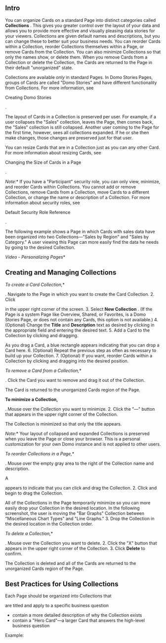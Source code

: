 

Intro
-------

You can organize Cards on a standard Page into distinct categories called
 **Collections**
 . This gives you greater control over the layout of your data and allows you to provide more effective and visually pleasing data stories for your viewers. Collections are given default names and descriptions, but you can change these to better suit your business needs. You can reorder Cards within a Collection, reorder Collections themselves within a Page, or remove Cards from the Collection. You can also minimize Collections so that only the names show, or delete them. When you remove Cards from a Collection or delete the Collection, the Cards are returned to the Page in their default "unorganized" state.


 Collections are available
 *only*
 in standard Pages. In Domo Stories Pages, groups of Cards are called "Domo Stories" and have different functionality from Collections. For more information, see

Creating Domo Stories

.


 The layout of Cards in a Collection is preserved per user. For example, if a user collapses the "Sales" collection, leaves the Page, then comes back, the "Sales" collection is still collapsed. Another user coming to the Page for the first time, however, sees all collections expanded. If he or she then make changes, those changes are preserved just for that user.


 You can resize Cards that are in a Collection just as you can any other Card. For more information about resizing Cards, see

Changing the Size of Cards in a Page

.

*Note:**
 If you have a "Participant" security role, you can only view, minimize, and reorder Cards within Collections. You cannot add or remove Collections, remove Cards from a Collection, move Cards to a different Collection, or change the name or description of a Collection. For more information about security roles, see

Default Security Role Reference

.

The following example shows a Page in which Cards with sales data have been organized into two Collections—"Sales by Region" and "Sales by Category." A user viewing this Page can more easily find the data he needs by going to the desired Collection.

*Video - Personalizing Pages**


 Creating and Managing Collections
-----------------------------------

*To create a Card Collection,**

. Navigate to the Page in which you want to create the Card Collection.
2. Click

in the upper right corner of the screen.
3. Select
 **New Collection**
 . (If the Page is a system Page like Overview, Shared, or Favorites, is a Domo Stories Page, or does not contain any Cards, this option is not available.)
4. (Optional) Change the
 **Title**
 and
 **Description**
 text as desired by clicking in the appropriate field and entering the desired text.
5. Add a Card to the Collection by clicking and dragging.


 As you drag a Card, a blue rectangle appears indicating that you can drop a Card here.
6. (Optional) Repeat the previous step as often as necessary to build up your Collection.
7. (Optional) If you want, reorder Cards within a Collection by clicking and dragging into the desired position.

*To remove a Card from a Collection,**

. Click the Card you want to remove and drag it out of the Collection.

The Card is returned to the unorganized Cards region of the Page.


**To minimize a Collection,**

. Mouse over the Collection you want to minimize.
2. Click the "—" button that appears in the upper right corner of the Collection.

The Collection is minimized so that only the title appears.

*Note:**
 Your layout of collapsed and expanded Collections is preserved when you leave the Page or close your browser. This is a personal customization for your own Domo instance and is not applied to other users.

*To reorder Collections in a Page,**

. Mouse over the empty gray area to the right of the Collection name and description.


 A

appears to indicate that you can click and drag the Collection.
2. Click and begin to drag the Collection.


 All of the Collections in the Page temporarily minimize so you can more easily drop your Collection in the desired location. In the following screenshot, the user is moving the "Bar Graphs" Collection between "Miscellaneous Chart Types" and "Line Graphs."
3. Drop the Collection in the desired location in the Collection order.

*To delete a Collection,**

. Mouse over the Collection you want to delete.
2. Click the "X" button that appears in the upper right corner of the Collection.
3. Click
 **Delete**
 to confirm.

The Collection is deleted and all of the Cards are returned to the unorganized Cards region of the Page.


 Best Practices for Using Collections
--------------------------------------

Each Page should be organized into Collections that

 are titled and apply to a specific business question
* contain a more detailed description of why the Collection exists
* contain a "Hero Card"—a larger Card that answers the high-level business question

Example:


